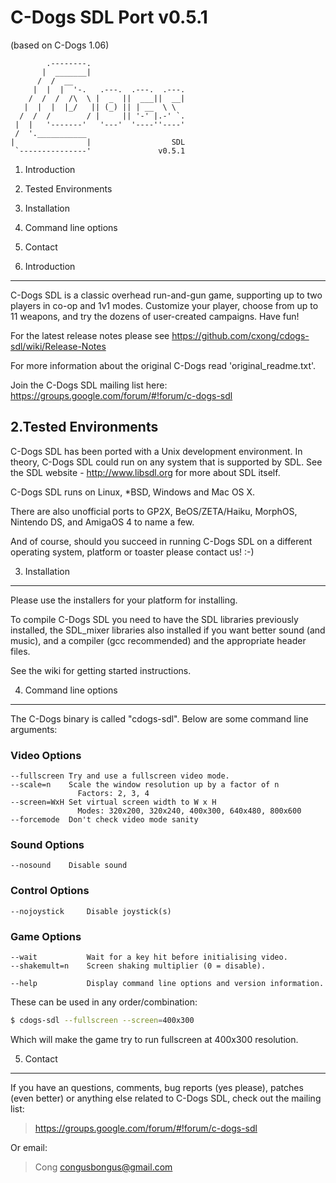 
C-Dogs SDL Port v0.5.1
========================

(based on C-Dogs 1.06)

            .--------.
           |  _______|
          /  /  __
         |  |  |  '-.   .---.  .---.  .---.
        /  /  /  /\  \ |  _  ||  ___||  __|
       |  |  |  |_/   || (_) || | __  \ \
      /  /  /        / |     || '-' |.-' `.
     |  |   '-------'   '---'  '----''----'
     /  '.___________
    |                |                  SDL
     `---------------'               v0.5.1

1. Introduction
2. Tested Environments
3. Installation
4. Command line options
5. Contact


1. Introduction
---------------

C-Dogs SDL is a classic overhead run-and-gun game, supporting up to two players
in co-op and 1v1 modes. Customize your player, choose from up to 11 weapons,
and try the dozens of user-created campaigns. Have fun!

For the latest release notes please see https://github.com/cxong/cdogs-sdl/wiki/Release-Notes

For more information about the original C-Dogs read 'original\_readme.txt'.

Join the C-Dogs SDL mailing list here: https://groups.google.com/forum/#!forum/c-dogs-sdl


2.Tested Environments
---------------------

C-Dogs SDL has been ported with a Unix development environment.
In theory, C-Dogs SDL could run on any system that is supported by SDL.
See the SDL website - <http://www.libsdl.org> for more about SDL itself.

C-Dogs SDL runs on Linux, \*BSD, Windows and Mac OS X.

There are also unofficial ports to GP2X, BeOS/ZETA/Haiku, MorphOS,
Nintendo DS, and AmigaOS 4 to name a few.

And of course, should you succeed in running C-Dogs SDL on a different
operating system, platform or toaster please contact us! :-)


3. Installation
---------------

Please use the installers for your platform for installing.

To compile C-Dogs SDL you need to have the SDL libraries previously installed,
the SDL\_mixer libraries also installed if you want better sound (and music),
and a compiler (gcc recommended) and the appropriate header files.

See the wiki for getting started instructions.

4. Command line options
-----------------------

The C-Dogs binary is called "cdogs-sdl". Below are some command line arguments:

### Video Options

    --fullscreen Try and use a fullscreen video mode.
    --scale=n    Scale the window resolution up by a factor of n
                   Factors: 2, 3, 4
    --screen=WxH Set virtual screen width to W x H
                   Modes: 320x200, 320x240, 400x300, 640x480, 800x600
    --forcemode  Don't check video mode sanity

### Sound Options

    --nosound    Disable sound

### Control Options

    --nojoystick     Disable joystick(s)

### Game Options

    --wait           Wait for a key hit before initialising video.
    --shakemult=n    Screen shaking multiplier (0 = disable).

    --help           Display command line options and version information.

These can be used in any order/combination:

```bash
$ cdogs-sdl --fullscreen --screen=400x300
```

Which will make the game try to run fullscreen at 400x300 resolution.

5. Contact
----------

If you have an questions, comments, bug reports (yes please), patches (even
better) or anything else related to C-Dogs SDL, check out the mailing list:

> https://groups.google.com/forum/#!forum/c-dogs-sdl

Or email:

> Cong <congusbongus@gmail.com>
